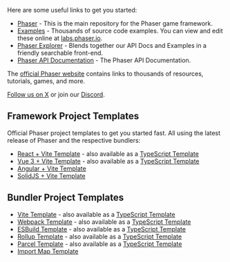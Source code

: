 Here are some useful links to get you started:

* [Phaser](https://github.com/phaserjs/phaser) - This is the main repository for the Phaser game framework.
* [Examples](https://github.com/phaserjs/examples) - Thousands of source code examples. You can view and edit these online at [labs.phaser.io](https://labs.phaser.io).
* [Phaser Explorer](https://explorer.phaser.io) - Blends together our API Docs and Examples in a friendly searchable front-end.
* [Phaser API Documentation](https://newdocs.phaser.io) - The Phaser API Documentation.

The [official Phaser website](https://phaser.io) contains links to thousands of resources, tutorials, games, and more.

[Follow us on X](https://twitter.com/phaser_) or join our [Discord](https://discord.gg/phaser).

## Framework Project Templates

Official Phaser project templates to get you started fast. All using the latest release of Phaser and the respective bundlers:

* [React + Vite Template](https://github.com/phaserjs/template-react) - also available as a [TypeScript Template](https://github.com/phaserjs/template-react-ts)
* [Vue 3 + Vite Template](https://github.com/phaserjs/template-vue) - also available as a [TypeScript Template](https://github.com/phaserjs/template-vue-ts)
* [Angular + Vite Template](https://github.com/phaserjs/template-angular)
* [SolidJS + Vite Template](https://github.com/phaserjs/template-solid)

## Bundler Project Templates

* [Vite Template](https://github.com/phaserjs/template-vite) - also available as a [TypeScript Template](https://github.com/phaserjs/template-vite-ts)
* [Webpack Template](https://github.com/phaserjs/template-webpack) - also available as a [TypeScript Template](https://github.com/phaserjs/template-webpack-ts)
* [ESBuild Template](https://github.com/phaserjs/template-esbuild) - also available as a [TypeScript Template](https://github.com/phaserjs/template-esbuild-ts)
* [Rollup Template](https://github.com/phaserjs/template-rollup) - also available as a [TypeScript Template](https://github.com/phaserjs/template-rollup-ts)
* [Parcel Template](https://github.com/phaserjs/template-parcel) - also available as a [TypeScript Template](https://github.com/phaserjs/template-parcel-ts)
* [Import Map Template](https://github.com/phaserjs/template-importmap)
